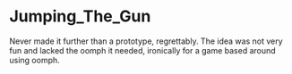 # Jumping_The_Gun
Never made it further than a prototype, regrettably.
The idea was not very fun and lacked the oomph it needed, ironically for a game based around using oomph.
